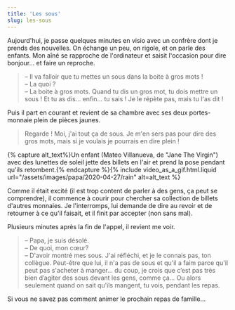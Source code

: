 ```yaml
---
title: 'Les sous'
slug: les-sous
---
```


Aujourd'hui, je passe quelques minutes en visio avec un confrère dont je prends des nouvelles. On échange un peu, on rigole, et on parle des enfants. Mon aîné se rapproche de l'ordinateur et saisit l'occasion pour dire bonjour… et faire un reproche.

> – Il va falloir que tu mettes un sous dans la boite à gros mots !  
> – La quoi ?  
> – La boite à gros mots. Quand tu dis un gros mot, tu dois mettre un sous ! Et tu as dis… enfin… tu sais ! Je le répète pas, mais tu l'as dit !

Puis il part en courant et revient de sa chambre avec ses deux portes-monnaie plein de pièces jaunes.

> Regarde ! Moi, j'ai tout ça de sous. Je m'en sers pas pour dire des gros mots, mais si je voulais je pourrais en dire plein !

{% capture alt_text%}Un enfant (Mateo Villanueva, de "Jane The Virgin") avec des lunettes de soleil jette des billets en l'air et prend la pose pendant qu'ils retombent.{% endcapture %}{% include video_as_a_gif.html.liquid
url="/assets/images/papa/2020-04-27/rain"
alt=alt_text
%}

Comme il était excité (il est trop content de parler à des gens, ça peut se comprendre), il commence à courir pour chercher sa collection de billets d'autres monnaies. Je l'interromps, lui demande de dire au revoir et de retourner à ce qu'il faisait, et il finit par accepter (non sans mal).

Plusieurs minutes après la fin de l'appel, il revient me voir.

> – Papa, je suis désolé.  
> – De quoi, mon cœur?  
> – D'avoir montré mes sous. J'ai réfléchi, et je le connais pas, ton collègue. Peut-être que lui, il n'a pas de sous et qu'il a faim parce qu'il peut pas s'acheter à manger… du coup, je crois que c’est pas très bien d’agiter des sous devant les gens, comme ça… Ou alors seulement quand on sait qu'ils mangent, tu vois, pendant les repas.

Si vous ne savez pas comment animer le prochain repas de famille…
